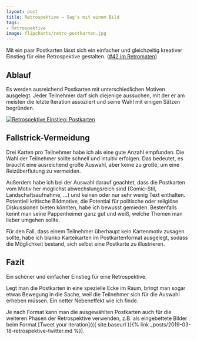 ```yaml
---
layout: post
title: Retrospektive – Sag's mit einem Bild
tags:
- Retrospektive
image: flipcharts/retro-postkarten.jpg
---
```


Mit ein paar Postkarten lässt sich ein einfacher und gleichzeitig kreativer
Einstieg für eine Retrospektive gestalten.
([#42 im Retromaten](https://retromat.org/de/?id=42))

## Ablauf

Es werden ausreichend Postkarten mit unterschiedlichen Motiven ausgelegt.
Jeder Teilnehmer darf sich diejenige aussuchen, mit der er am meisten die
letzte Iteration assoziiert und seine Wahl mit einigen Sätzen begründen.

[![Retrospektive Einstieg: Postkarten]({{site.baseurl}}/assets/img/posts/flipcharts/retro-postkarten.jpg)]({{site.baseurl}}/assets/img/posts/flipcharts/retro-postkarten.jpg)

## Fallstrick-Vermeidung

Drei Karten pro Teilnehmer habe ich als eine gute Anzahl empfunden. Die Wahl der
Teilnehmer sollte schnell und intuitiv erfolgen. Das bedeutet, es braucht eine
ausreichend große Auswahl, aber keine zu große, um eine Reizüberflutung zu
vermeiden.

Außerdem habe ich bei der Auswahl darauf geachtet, dass die Postkarten vom Motiv
her möglichst abwechslungsreich sind (Comic-Stil, Landschaftsaufnahme, ...) und
keinen oder nur sehr wenig Text enthalten. Potentiell kritische Bildmotive, die
Potential für politische oder religiöse Diskussionen bieten könnten, habe ich
bewusst gemieden. Bestenfalls kennt man seine Pappenheimer ganz gut und weiß,
welche Themen man lieber umgehen sollte.

Für den Fall, dass einem Teilnehmer überhaupt kein Kartenmotiv zusagen sollte,
habe ich blanko Karteikarten im Postkartenformat ausgelegt, sodass die
Möglichkeit bestand, sich selbst eine Postkarte zu illustrieren.

## Fazit

Ein schöner und einfacher Einstieg für eine Retrospektive.

Legt man die Postkarten in eine spezielle Ecke im Raum, bringt man sogar etwas
Bewegung in die Sache, weil die Teilnehmer sich für die Auswahl erheben müssen.
Ein netter Nebeneffekt wie ich finde.

Je nach Format kann man die ausgewählten Postkarten auch für die weiteren Phasen
der Retrospektive verwenden, z.B. als eingebettete Bilder beim Format
[Tweet your iteration]({{ site.baseurl }}{% link _posts/2019-03-18-retrospektive-twitter.md %}).

